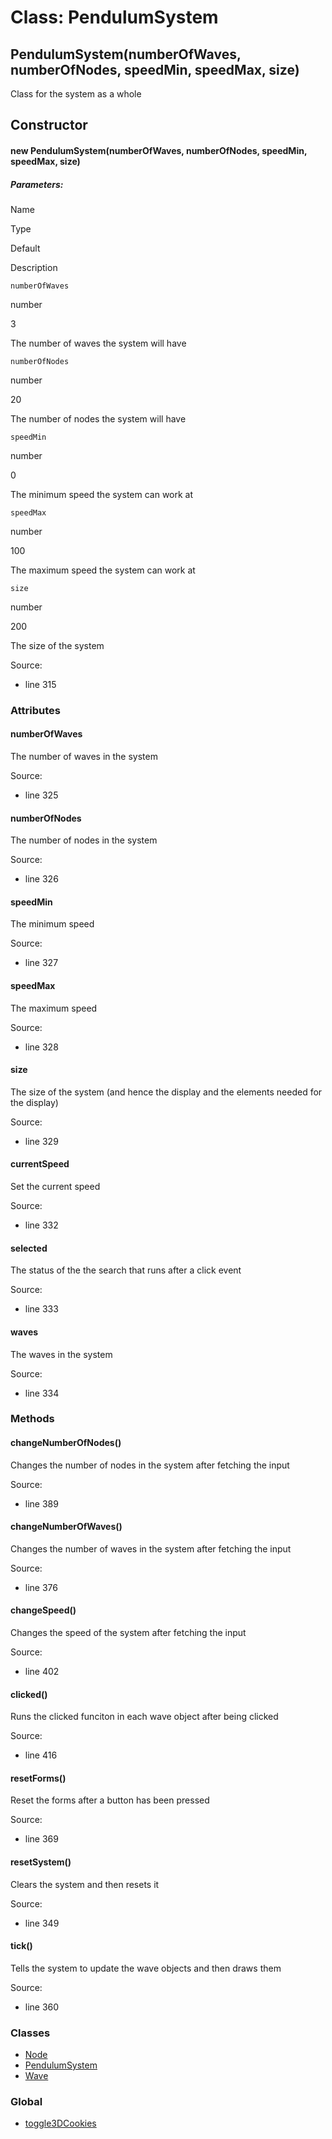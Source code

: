 Class: PendulumSystem
=====================

PendulumSystem(numberOfWaves, numberOfNodes, speedMin, speedMax, size)
----------------------------------------------------------------------

Class for the system as a whole

Constructor
-----------

#### new PendulumSystem(numberOfWaves, numberOfNodes, speedMin, speedMax, size)

##### Parameters:

Name

Type

Default

Description

`numberOfWaves`

number

3

The number of waves the system will have

`numberOfNodes`

number

20

The number of nodes the system will have

`speedMin`

number

0

The minimum speed the system can work at

`speedMax`

number

100

The maximum speed the system can work at

`size`

number

200

The size of the system

Source:

*   line 315

### Attributes

#### numberOfWaves

The number of waves in the system

Source:

*   line 325

#### numberOfNodes

The number of nodes in the system

Source:

*   line 326

#### speedMin

The minimum speed

Source:

*   line 327

#### speedMax

The maximum speed

Source:

*   line 328

#### size

The size of the system (and hence the display and the elements needed for the display)

Source:

*   line 329

#### currentSpeed

Set the current speed

Source:

*   line 332

#### selected

The status of the the search that runs after a click event

Source:

*   line 333

#### waves

The waves in the system

Source:

*   line 334

### Methods

#### changeNumberOfNodes()

Changes the number of nodes in the system after fetching the input

Source:

*   line 389

#### changeNumberOfWaves()

Changes the number of waves in the system after fetching the input

Source:

*   line 376

#### changeSpeed()

Changes the speed of the system after fetching the input

Source:

*   line 402

#### clicked()

Runs the clicked funciton in each wave object after being clicked

Source:

*   line 416

#### resetForms()

Reset the forms after a button has been pressed

Source:

*   line 369

#### resetSystem()

Clears the system and then resets it

Source:

*   line 349

#### tick()

Tells the system to update the wave objects and then draws them

Source:

*   line 360

### Classes

*   [Node](Node.md)
*   [PendulumSystem](PendulumSystem.md)
*   [Wave](Wave.md)

### Global

*   [toggle3DCookies](global.md)
